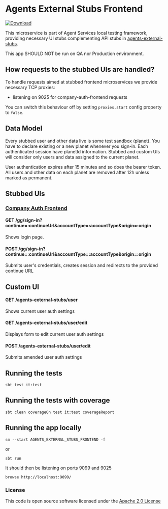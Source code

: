 # Agents External Stubs Frontend

[ ![Download](https://api.bintray.com/packages/hmrc/releases/agents-external-stubs-frontend/images/download.svg) ](https://bintray.com/hmrc/releases/agents-external-stubs-frontend/_latestVersion)

This microservice is part of Agent Services local testing framework, 
providing necessary UI stubs complementing API stubs in [agents-external-stubs](https://github.com/hmrc/agents-external-stubs).

This app SHOULD NOT be run on QA nor Production environment.

## How requests to the stubbed UIs are handled?

To handle requests aimed at stubbed frontend microservices we provide necessary TCP proxies:

- listening on 9025 for company-auth-frontend requests

You can switch this behaviour off by setting `proxies.start` config property to `false`.

## Data Model
Every stubbed user and other data live is some test sandbox (planet). 
You have to declare existing or a new planet whenever you sign-in. Each authenticated session have planetId information. 
Stubbed and custom UIs will consider only users and data assigned to the current planet.

User authentication expires after 15 minutes and so does the bearer token.
All users and other data on each planet are removed after 12h unless marked as permanent.

## Stubbed UIs

### [Company Auth Frontend](https://github.com/hmrc/company-auth-frontend/blob/master/README.md)
#### GET /gg/sign-in?continue=:continueUrl&accountType=:accountType&origin=:origin
Shows login page.

#### POST /gg/sign-in?continue=:continueUrl&accountType=:accountType&origin=:origin
Submits user's credentials, creates session and redirects to the provided continue URL

## Custom UI

#### GET /agents-external-stubs/user
Shows current user auth settings

#### GET /agents-external-stubs/user/edit
Displays form to edit current user auth settings

#### POST /agents-external-stubs/user/edit
Submits amended user auth settings

## Running the tests

    sbt test it:test

## Running the tests with coverage

    sbt clean coverageOn test it:test coverageReport

## Running the app locally

    sm --start AGENTS_EXTERNAL_STUBS_FRONTEND -f
    
or
    
    sbt run

It should then be listening on ports 9099 and 9025

    browse http://localhost:9099/

### License


This code is open source software licensed under the [Apache 2.0 License]("http://www.apache.org/licenses/LICENSE-2.0.html")
